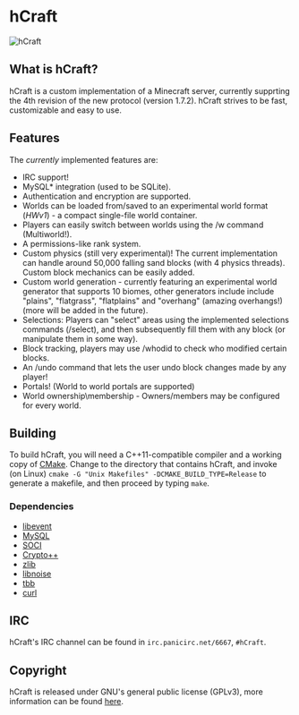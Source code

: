 hCraft
======

![hCraft](https://raw.github.com/BizarreCake/hCraft/master/etc/45-small.png)

What is hCraft?
---------------

hCraft is a custom implementation of a Minecraft server, currently supprting the
4th revision of the new protocol (version 1.7.2). hCraft strives to be fast,
customizable and easy to use.

Features
--------

The _currently_ implemented features are:
*  IRC support!
*  MySQL* integration (used to be SQLite).
*  Authentication and encryption are supported.
*  Worlds can be loaded from/saved to an experimental world format (*HWv1*) -
   a compact single-file world container.
*  Players can easily switch between worlds using the /w command (Multiworld!).
*  A permissions-like rank system.
*  Custom physics (still very experimental)! The current implementation can handle
   around 50,000 falling sand blocks (with 4 physics threads).
   Custom block mechanics can be easily added.
*  Custom world generation - currently featuring an experimental world generator
   that supports 10 biomes, other generators include include "plains", "flatgrass",
   "flatplains" and "overhang" (amazing overhangs!) (more will be added in the future).
*  Selections: Players can "select" areas using the implemented selections
   commands (/select), and then subsequently fill them with any block (or manipulate
   them in some way).
*  Block tracking, players may use /whodid to check who modified certain blocks.
*  An /undo command that lets the user undo block changes made by any player!
*  Portals! (World to world portals are supported)
*  World ownership\membership - Owners/members may be configured for every world.
     

Building
--------

To build hCraft, you will need a C++11-compatible compiler and a working copy
of [CMake](http://www.cmake.org/). Change to the directory that contains
hCraft, and invoke (on Linux) `cmake -G "Unix Makefiles" -DCMAKE_BUILD_TYPE=Release`
to generate a makefile, and then proceed by typing `make`.


### Dependencies
*  [libevent](http://libevent.org/)
*  [MySQL](http://www.mysql.com/)
*  [SOCI](http://www.soci.sourceforge.net/)
*  [Crypto++](http://www.cryptopp.com/)
*  [zlib](http://www.zlib.net/)
*  [libnoise](http://libnoise.sourceforge.net/)
*  [tbb](http://threadingbuildingblocks.org/)
*  [curl](http://curl.haxx.se/)

IRC
---

hCraft's IRC channel can be found in `irc.panicirc.net/6667`, `#hCraft`.

Copyright
---------

hCraft is released under GNU's general public license (GPLv3), more information
can be found [here](http://www.gnu.org/licenses/gpl.html).

